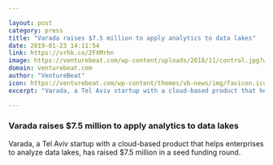 ```yaml
---

layout: post
category: press
title: "Varada raises $7.5 million to apply analytics to data lakes"
date: 2019-01-23 14:11:54
link: https://vrhk.co/2FXMrhn
image: https://venturebeat.com/wp-content/uploads/2018/11/control.jpg?w=1200&strip=all
domain: venturebeat.com
author: "VentureBeat"
icon: https://venturebeat.com/wp-content/themes/vb-news/img/favicon.ico
excerpt: "Varada, a Tel Aviv startup with a cloud-based product that helps enterprises to analyze data lakes, has raised $7.5 million in a seed funding round."

---
```


### Varada raises $7.5 million to apply analytics to data lakes

Varada, a Tel Aviv startup with a cloud-based product that helps enterprises to analyze data lakes, has raised $7.5 million in a seed funding round.